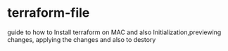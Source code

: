 # terraform-file
guide to how to Install terraform on MAC and also Initialization,previewing changes, applying the changes and also to destory
